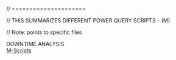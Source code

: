 // =====================  

// THIS SUMMARIZES DIFFERENT POWER QUERY SCRIPTS - (M)  

// Note: points to specific files

DOWNTIME ANALYSIS  
[M-Scripts](./powerquery.mscripts/downtime_analysis/)
